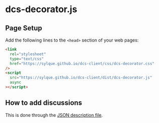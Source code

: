 # dcs-decorator.js

## Page Setup

Add the following lines to the `<head>` section of your web pages:

```html
<link
  rel="stylesheet"
  type="text/css"
  href="https://sylque.github.io/dcs-client/css/dcs-decorator.css"
/>
<script
  src="https://sylque.github.io/dcs-client/dist/dcs-decorator.js"
  async
></script>
```

## How to add discussions

This is done through the [JSON description file](https://github.com/sylque/dcs-website-schema).
 